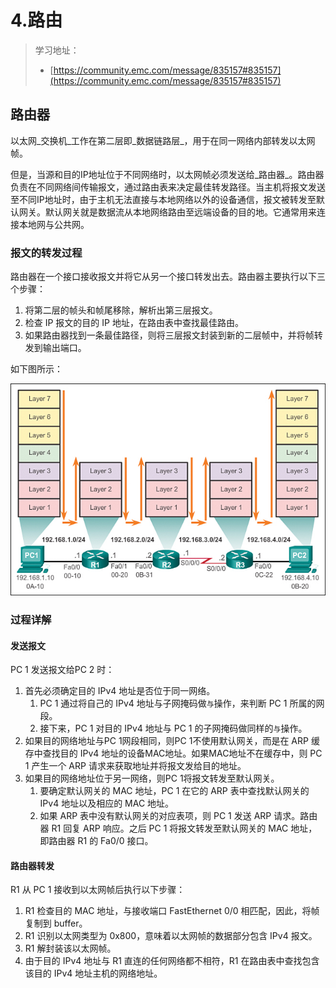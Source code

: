 # 4.路由

> 学习地址：
>
> * [https://community.emc.com/message/835157#835157](https://community.emc.com/message/835157#835157)

## 路由器

以太网_交换机_工作在第二层即_数据链路层_，用于在同一网络内部转发以太网帧。

但是，当源和目的IP地址位于不同网络时，以太网帧必须发送给_路由器_。路由器负责在不同网络间传输报文，通过路由表来决定最佳转发路径。当主机将报文发送至不同IP地址时，由于主机无法直接与本地网络以外的设备通信，报文被转发至默认网关。默认网关就是数据流从本地网络路由至远端设备的目的地。它通常用来连接本地网与公共网。

### 报文的转发过程

路由器在一个接口接收报文并将它从另一个接口转发出去。路由器主要执行以下三个步骤：

1. 将第二层的帧头和帧尾移除，解析出第三层报文。
2. 检查 IP 报文的目的 IP 地址，在路由表中查找最佳路由。
3. 如果路由器找到一条最佳路径，则将三层报文封装到新的二层帧中，并将帧转发到输出端口。

如下图所示：

![router](../../.gitbook/assets/Router-trans.jpg)

### 过程详解

#### 发送报文

PC 1 发送报文给PC 2 时：

1. 首先必须确定目的 IPv4 地址是否位于同一网络。
   1. PC 1 通过将自己的 IPv4 地址与子网掩码做`与`操作，来判断 PC 1 所属的网段。
   2. 接下来，PC 1 对目的 IPv4 地址与 PC 1 的子网掩码做同样的`与`操作。
2. 如果目的网络地址与PC 1网段相同，则PC 1不使用默认网关，而是在 ARP 缓存中查找目的 IPv4 地址的设备MAC地址。如果MAC地址不在缓存中，则 PC 1 产生一个 ARP 请求来获取地址并将报文发给目的地址。
3. 如果目的网络地址位于另一网络，则PC 1将报文转发至默认网关。
   1. 要确定默认网关的 MAC 地址，PC 1 在它的 ARP 表中查找默认网关的 IPv4 地址以及相应的 MAC 地址。
   2. 如果 ARP 表中没有默认网关的对应表项，则 PC 1 发送 ARP 请求。路由器 R1 回复 ARP 响应。之后 PC 1 将报文转发至默认网关的 MAC 地址，即路由器 R1 的 Fa0/0 接口。

#### 路由器转发

R1 从 PC 1 接收到以太网帧后执行以下步骤：

1. R1 检查目的 MAC 地址，与接收端口 FastEthernet 0/0 相匹配，因此，将帧复制到 buffer。
2. R1 识别以太网类型为 0x800，意味着以太网帧的数据部分包含 IPv4 报文。
3. R1 解封装该以太网帧。
4. 由于目的 IPv4 地址与 R1 直连的任何网络都不相符，R1 在路由表中查找包含该目的 IPv4 地址主机的网络地址。
